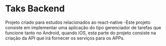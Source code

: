 # Taks Backend
Projeto criado para estudos relacionados ao react-native
-Este projeto consiste em implementar uma aplicação do tipo gerenciador de tarefas que funcione tanto no Android, quando iOS, esta parte do projeto consiste na criação da API que irá fornecer os serviços para os APPs.
